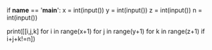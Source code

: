 if __name__ == '__main__':
    x = int(input())
    y = int(input())
    z = int(input())
    n = int(input())

print([[i,j,k] for i in range(x+1) for j in range(y+1) for k in range(z+1) if i+j+k!=n])
